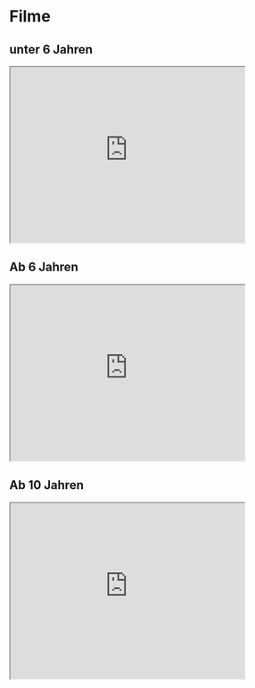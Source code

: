 # Filme

## unter 6 Jahren

 <iframe width="420" height="315"
src="https://www.youtube.com/embed/tgbNymZ7vqY">
</iframe> 

## Ab 6 Jahren

 <iframe width="420" height="315"
src="https://www.youtube.com/embed/tgbNymZ7vqY">
</iframe> 

## Ab 10 Jahren

 <iframe width="420" height="315"
src="https://www.youtube.com/embed/tgbNymZ7vqY">
</iframe> 
